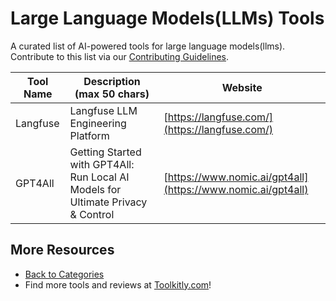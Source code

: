 # Large Language Models(LLMs) Tools

A curated list of AI-powered tools for large language models(llms). Contribute to this list via our [Contributing Guidelines](https://github.com/ToolkitlyAI/awesome-ai-tools/blob/master/CONTRIBUTING.md).

| Tool Name | Description (max 50 chars) | Website |
|-----------|----------------------------|---------|
| Langfuse | Langfuse LLM Engineering Platform | [https://langfuse.com/](https://langfuse.com/) |
| GPT4All | Getting Started with GPT4All: Run Local AI Models for Ultimate Privacy & Control | [https://www.nomic.ai/gpt4all](https://www.nomic.ai/gpt4all) |

## More Resources
- [Back to Categories](https://github.com/ToolkitlyAI/awesome-ai-tools/blob/master/README.md)
- Find more tools and reviews at [Toolkitly.com](https://toolkitly.com)!
